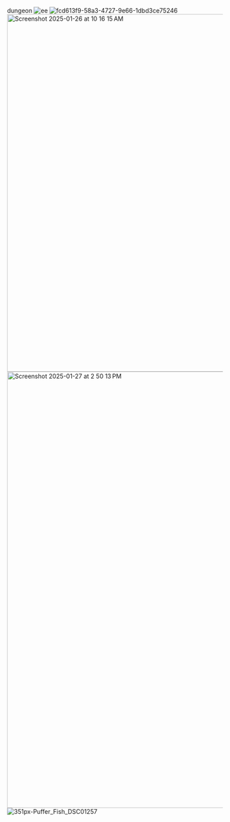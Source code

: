 dungeon ![ee](https://github.com/user-attachments/assets/c19fee24-7455-4edf-b673-6add69571e41)
![fcd613f9-58a3-4727-9e66-1dbd3ce75246](https://github.com/user-attachments/assets/ff6e991f-e619-419c-99bb-5948bcb245e4)
<img width="835" alt="Screenshot 2025-01-26 at 10 16 15 AM" src="https://github.com/user-attachments/assets/d33a4c62-cbb2-4f22-b525-712775cdfdd9" />
<img width="1019" alt="Screenshot 2025-01-27 at 2 50 13 PM" src="https://github.com/user-attachments/assets/acdbacd8-8fc1-41de-84cd-5adad623fe7f" />
![351px-Puffer_Fish_DSC01257](https://github.com/user-attachments/assets/3c7e70a1-9800-4a82-8421-746c70d25f31)
